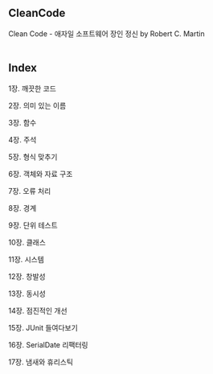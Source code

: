 ## CleanCode
Clean Code - 애자일 소프트웨어 장인 정신 by Robert C. Martin
</br></br>
## Index
1장. 깨끗한 코드 

2장. 의미 있는 이름

3장. 함수

4장. 주석

5장. 형식 맞추기

6장. 객체와 자료 구조

7장. 오류 처리

8장. 경계

9장. 단위 테스트

10장. 클래스

11장. 시스템

12장. 창발성

13장. 동시성

14장. 점진적인 개선

15장. JUnit 들여다보기

16장. SerialDate 리팩터링

17장. 냄새와 휴리스틱

